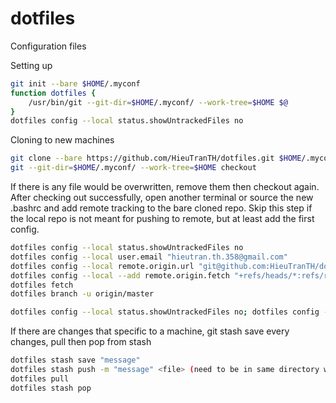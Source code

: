 # dotfiles
Configuration files

Setting up

```bash
git init --bare $HOME/.myconf
function dotfiles {
    /usr/bin/git --git-dir=$HOME/.myconf/ --work-tree=$HOME $@
}
dotfiles config --local status.showUntrackedFiles no
```

Cloning to new machines

```bash
git clone --bare https://github.com/HieuTranTH/dotfiles.git $HOME/.myconf
git --git-dir=$HOME/.myconf/ --work-tree=$HOME checkout
```

If there is any file would be overwritten, remove them then checkout again.
After checking out successfully, open another terminal or source the new
.bashrc and add remote tracking to the bare cloned repo. Skip this step if the
local repo is not meant for pushing to remote, but at least add the first
config.

```bash
dotfiles config --local status.showUntrackedFiles no
dotfiles config --local user.email "hieutran.th.358@gmail.com"
dotfiles config --local remote.origin.url "git@github.com:HieuTranTH/dotfiles.git"
dotfiles config --local --add remote.origin.fetch "+refs/heads/*:refs/remotes/origin/*"
dotfiles fetch
dotfiles branch -u origin/master
```

```bash
dotfiles config --local status.showUntrackedFiles no; dotfiles config --local user.email "hieutran.th.358@gmail.com"; dotfiles config --local remote.origin.url "git@github.com:HieuTranTH/dotfiles.git"; dotfiles config --local --add remote.origin.fetch "+refs/heads/*:refs/remotes/origin/*"; dotfiles fetch; dotfiles branch -u origin/master
```

If there are changes that specific to a machine, git stash save every changes,
pull then pop from stash

```bash
dotfiles stash save "message"
dotfiles stash push -m "message" <file> (need to be in same directory with the file)
dotfiles pull
dotfiles stash pop
```
